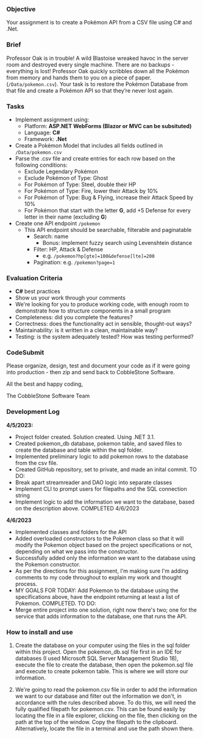 ### Objective

Your assignment is to create a Pokémon API from a CSV file using C# and .Net.

### Brief

Professor Oak is in trouble! A wild Blastoise wreaked havoc in the server room and destroyed every single machine. There are no backups - everything is lost! Professor Oak quickly scribbles down all the Pokémon from memory and hands them to you on a piece of paper. (`/Data/pokemon.csv`). Your task is to restore the Pokémon Database from that file and create a Pokémon API so that they’re never lost again.

### Tasks

-   Implement assignment using:
    -   Platform: **ASP.NET WebForms (Blazor or MVC can be subsituted)**
    -   Language: **C#**
    -   Framework: **.Net**
-   Create a Pokémon Model that includes all fields outlined in `/Data/pokemon.csv`
-   Parse the .csv file and create entries for each row based on the following conditions:
    -   Exclude Legendary Pokémon
    -   Exclude Pokémon of Type: Ghost
    -   For Pokémon of Type: Steel, double their HP
    -   For Pokémon of Type: Fire, lower their Attack by 10%
    -   For Pokémon of Type: Bug & Flying, increase their Attack Speed by 10%
    -   For Pokémon that start with the letter **G**, add +5 Defense for every letter in their name (excluding **G**)
-   Create one API endpoint `/pokemon`
    -   This API endpoint should be searchable, filterable and paginatable
        -   Search: name
            -   Bonus: implement fuzzy search using Levenshtein distance
        -   Filter: HP, Attack & Defense
            -   e.g. `/pokemon?hp[gte]=100&defense[lte]=200`
        -   Pagination: e.g. `/pokemon?page=1`

### Evaluation Criteria

-   **C#** best practices
-   Show us your work through your comments
-   We're looking for you to produce working code, with enough room to demonstrate how to structure components in a small program
-   Completeness: did you complete the features?
-   Correctness: does the functionality act in sensible, thought-out ways?
-   Maintainability: is it written in a clean, maintainable way?
-   Testing: is the system adequately tested? How was testing performed?

### CodeSubmit

Please organize, design, test and document your code as if it were going into production - then zip and send back to CobbleStone Software.

All the best and happy coding,

The CobbleStone Software Team

### Development Log

**4/5/2023:**
- Project folder created. Solution created. Using .NET 3.1.
- Created pokemon_db database, pokemon table, and saved files to create the database and table within the sql folder.
- Implemented preliminary logic to add pokemon rows to the database from the csv file.
- Created GitHub repository, set to private, and made an inital commit. 
TO DO:
- Break apart streamreader and DAO logic into separate classes
- Implement CLI to prompt users for filepaths and the SQL connection string
- Implement logic to add the information we want to the database, based on the description above. COMPLETED 4/6/2023

**4/6/2023**
- Implemented classes and folders for the API
- Added overloaded constructors to the Pokemon class so that it will modify the Pokemon object based on the project specifications or not, depending on what we pass into the constructor.
- Successfully added only the information we want to the database using the Pokemon constructor.
- As per the directions for this assignment, I'm making sure I'm adding comments to my code throughout to explain my work and thought process.
- MY GOALS FOR TODAY: Add Pokemon to the database using the specifications above, have the endpoint returning at least a list of Pokemon. COMPLETED.
TO DO:
- Merge entire project into one solution, right now there's two; one for the service that adds information to the database, one that runs the API.

### How to install and use

1. Create the database on your computer using the files in the sql folder within this project. Open the pokemon_db.sql file first in an IDE for databases (I used Microsoft SQL Server Management Studio 18), execute the file to create the database, then open the pokemon.sql file and execute to create pokemon table. This is where we will store our information.

2. We're going to read the pokemon.csv file in order to add the information we want to our database and filter out the information we don't, in accordance with the rules described above. To do this, we will need the fully qualified filepath for pokemon.csv. This can be found easily by locating the file in a file explorer, clicking on the file, then clicking on the path at the top of the window. Copy the filepath to the clipboard. Alternatively, locate the file in a terminal and use the path shown there. 

